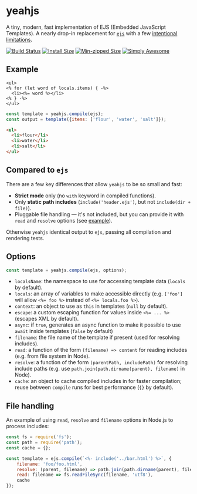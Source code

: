 # yeahjs

A tiny, modern, fast implementation of EJS (Embedded JavaScript Templates). A nearly drop-in replacement for [`ejs`](https://ejs.co/) with a few [intentional limitations](#compared-to-ejs).

[![Build Status](https://github.com/mourner/yeahjs/workflows/Node/badge.svg?branch=master)](https://github.com/mourner/yeahjs/actions)
[![Install Size](https://packagephobia.now.sh/badge?p=yeahjs)](https://packagephobia.now.sh/result?p=yeahjs)
[![Min-zipped Size](https://badgen.net/bundlephobia/minzip/yeahjs)](https://bundlephobia.com/result?p=yeahjs)
[![Simply Awesome](https://img.shields.io/badge/simply-awesome-brightgreen.svg)](https://github.com/mourner/projects)

## Example

```ejs
<ul>
<% for (let word of locals.items) { -%>
  <li><%= word %></li>
<% } -%>
</ul>
```

```js
const template = yeahjs.compile(ejs);
const output = template({items: ['flour', 'water', 'salt']});
```

```html
<ul>
  <li>flour</li>
  <li>water</li>
  <li>salt</li>
</ul>
```

## Compared to `ejs`

There are a few key differences that allow `yeahjs` to be so small and fast:

- **Strict mode** only (no `with` keyword in compiled functions).
- Only **static path includes** (`include('header.ejs')`, but not `include(dir + file)`).
- Pluggable file handling — it's not included, but you can provide it with `read` and `resolve` options (see [example](#file-handling)).

Otherwise `yeahjs` identical output to `ejs`, passing all compilation and rendering tests.

## Options

```js
const template = yeahjs.compile(ejs, options);
````

- `localsName`: the namespace to use for accessing template data (`locals` by default).
- `locals`: an array of variables to make accessible directly (e.g. `['foo']` will allow `<%= foo %>` instead of `<%= locals.foo %>`).
- `context`: an object to use as `this` in templates (`null` by default).
- `escape`: a custom escaping function for values inside `<%= ... %>` (escapes XML by default).
- `async`: if `true`, generates an async function to make it possible to use `await` inside templates (`false` by default)
- `filename`: the file name of the template if present (used for resolving includes).
- `read`: a function of the form `(filename) => content` for reading includes (e.g. from file system in Node).
- `resolve`: a function of the form `(parentPath, includePath)` for resolving include paths (e.g. use `path.join(path.dirname(parent), filename)` in Node).
- `cache`: an object to cache compiled includes in for faster compilation; reuse between `compile` runs for best performance (`{}` by default).

## File handling

An example of using `read`, `resolve` and `filename` options in Node.js to process includes:

```js
const fs = require('fs');
const path = require('path');
const cache = {};

const template = ejs.compile(`<%- include('../bar.html') %>`, {
    filename: 'foo/foo.html',
    resolve: (parent, filename) => path.join(path.dirname(parent), filename),
    read: filename => fs.readFileSync(filename, 'utf8'),
    cache
});
```
